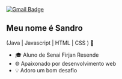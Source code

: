 

[![Gmail Badge](https://img.shields.io/badge/-sandro.pedroso.pienaro@gmail.com-6633cc?style=flat-square&logo=Gmail&logoColor=white&link=mailto:sandro.pedroso.pianaro@gmail.com)](mailto:sandro.pedroso.pienaro@gmail.com)


## Meu nome é Sandro
(Java | Javascript | HTML | CSS ) 🚀


- 🎓 Aluno de Senai Firjan Resende
- 🌐 Apaixonado por desenvolvimento web
- 💡 Adoro um bom desafio


<img scr="[https://e7.pngegg.com/pngimages/222/849/png-clipart-discord-twitch-persona-5-video-game-internet-bot-h1z1-smiley-snout.png](https://wallpapers.com/images/hd/funny-discord-profile-pictures-laeo6nwmq05uxkv3.jpg)">
